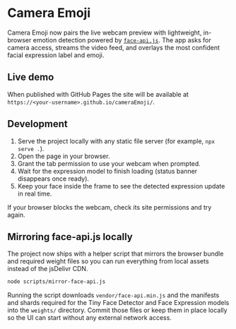 # Camera Emoji

Camera Emoji now pairs the live webcam preview with lightweight, in-browser emotion detection powered by [`face-api.js`](https://github.com/justadudewhohacks/face-api.js). The app asks for camera access, streams the video feed, and overlays the most confident facial expression label and emoji.

## Live demo

When published with GitHub Pages the site will be available at `https://<your-username>.github.io/cameraEmoji/`.

## Development

1. Serve the project locally with any static file server (for example, `npx serve .`).
2. Open the page in your browser.
3. Grant the tab permission to use your webcam when prompted.
4. Wait for the expression model to finish loading (status banner disappears once ready).
5. Keep your face inside the frame to see the detected expression update in real time.

If your browser blocks the webcam, check its site permissions and try again.

## Mirroring face-api.js locally

The project now ships with a helper script that mirrors the browser bundle and
required weight files so you can run everything from local assets instead of
the jsDelivr CDN.

```bash
node scripts/mirror-face-api.js
```

Running the script downloads `vendor/face-api.min.js` and the manifests and
shards required for the Tiny Face Detector and Face Expression models into the
`weights/` directory. Commit those files or keep them in place locally so the UI
can start without any external network access.
